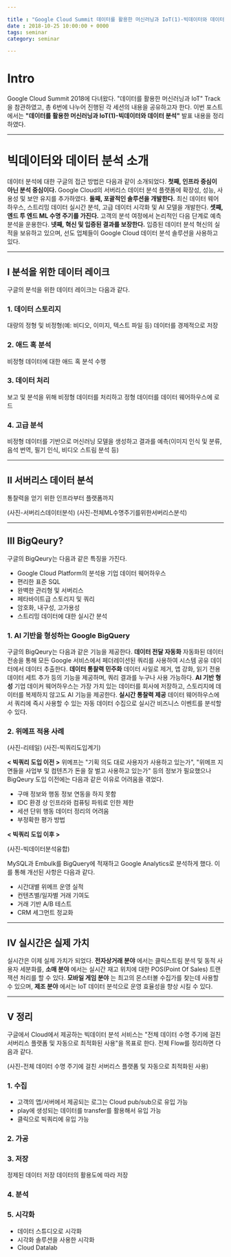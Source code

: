 ```yaml
---

title : "Google Cloud Summit 데이터를 활용한 머신러닝과 IoT(1)-빅데이터와 데이터 분석 소개"
date : 2018-10-25 10:00:00 + 0000
tags: seminar
category: seminar

---
```


# Intro
Google Cloud Summit 2018에 다녀왔다. "데이터를 활용한 머신러닝과 IoT" Track을 참관하였고, 총 6번에 나누어 진행된 각 세션의 내용을 공유하고자 한다. 이번 포스트에서는 **"데이터를 활용한 머신러닝과 IoT(1)-빅데이터와 데이터 분석"** 발표 내용을 정리하였다.

***

# 빅데이터와 데이터 분석 소개
데이터 분석에 대한 구글의 접근 방법은 다음과 같이 소개되었다. **첫째, 인프라 중심이 아닌 분석 중심이다.** Google Cloud의 서버리스 데이터 분석 플랫폼에 확장성, 성능, 사용성 및 보안 유지를 추가하였다. **둘째, 포괄적인 솔루션을 개발한다.** 최신 데이터 웨어하우스, 스트리밍 데이터 실시간 분석, 고급 데이터 시각화 및 AI 모델을 개발한다. **셋째, 엔드 투 엔드 ML 수명 주기를 가진다.** 고객의 분석 여정에서 논리적인 다음 단계로 예측 분석을 운용한다. **넷째, 혁신 및 입증된 결과를 보장한다.** 입증된 데이터 분석 혁신의 실적을 보유하고 있으며, 선도 업체들이 Google Cloud 데이터 분석 솔루션을 사용하고 있다.

***

## Ⅰ 분석을 위한 데이터 레이크
구글의 분석을 위한 데이터 레이크는 다음과 같다.

### 1. 데이터 스토리지
대량의 정형 및 비정형(예: 비디오, 이미지, 텍스트 파일 등) 데이터를 경제적으로 저장

### 2. 애드 혹 분석
비정형 데이터에 대한 애드 혹 분석 수행

### 3. 데이터 처리
보고 및 분석을 위해 비정형 데이터를 처리하고 정형 데이터를 데이터 웨어하우스에 로드

### 4. 고급 분석
비정형 데이터를 기반으로 머신러닝 모델을 생성하고 결과를 예측(이미지 인식 및 분류, 음석 번역, 필기 인식, 비디오 스트림 분석 등)

***

## Ⅱ 서버리스 데이터 분석
통찰력을 얻기 위한 인프라부터 플랫폼까지

(사진-서버리스데이터분석)
(사진-전체ML수명주기를위한서버리스분석)

***

## Ⅲ BigQeury?
구글의 BigQeury는 다음과 같은 특징을 가진다.
- Google Cloud Platform의 분석용 기업 데이터 웨어하우스
- 편리한 표준 SQL
- 완벽한 관리형 및 서버리스
- 페타바이트급 스토리지 및 쿼리
- 암호화, 내구성, 고가용성
- 스트리밍 데이터에 대한 실시간 분석

### 1. AI 기반을 형성하는 Google BigQuery
구글의 BigQeury는 다음과 같은 기능을 제공한다. **데이터 전달 자동화** 자동화된 데이터 전송을 통해 모든 Google 서비스에서 페더레이션된 쿼리를 사용하여 시스템 공유 데이터에서 데이터 추출한다. **데이터 통찰력 민주화** 데이터 사일로 제거, 앱 강화, 읽기 전용 데이터 세트 추가 등의 기능을 제공하며, 쿼리 결과를 누구나 사용 가능하다. **AI 기반 형성** 기업 데이커 웨어하우스는 가장 가치 있는 데이터를 회사에 저장하고, 스토리지에 데이터를 복제하지 않고도 AI 기능을 제공한다. **실시간 통찰력 제공** 데이터 웨어하우스에서 쿼리에 즉시 사용할 수 있는 자동 데이터 수집으로 실시간 비즈니스 이벤트를 분석할 수 있다.

### 2. 위메프 적용 사례

(사진-리테일)
(사진-빅쿼리도입계기)

**< 빅쿼리 도입 이전 >**
위메프는 "기획 의도 대로 사용자가 사용하고 있는가", "위메프 지면들을 사업부 및 컴텐츠가 돈을 잘 벌고 사용하고 있는가" 등의 정보가 필요했으나 BigQeury 도입 이전에는 다음과 같은 이유로 어려움을 겪었다.
- 구매 정보와 행동 정보 연동을 하지 못함
- IDC 환경 상 인프라와 컴퓨팅 파워로 인한 제한
- 세션 단위 행동 데이터 정리의 어려움
- 부정확한 평가 방법


**< 빅쿼리 도입 이후 >**

(사진-빅데이터분석융합)

MySQL과 Embulk를 BigQuery에 적재하고 Google Analytics로 분석하게 했다. 이를 통해 개선된 사항은 다음과 같다.
- 시간대별 위메프 운영 실적
- 컨텐츠별/일자별 거래 기여도
- 거래 기반 A/B 테스트
- CRM 세그먼트 정교화

***

## Ⅳ 실시간은 실제 가치
실시간은 이제 실제 가치가 되었다. **전자상거래 분야** 에서는 클릭스트림 분석 및 동적 사용자 세분화를, **소매 분야** 에서는 실시간 재고 위치에 대한 POS(Point Of Sales) 트랜잭션 처리를 할 수 있다. **모바일 게임 분야** 는 최고의 몬스터볼 수집가를 찾는데 사용할 수 있으며, **제조 분야** 에서는 IoT 데이터 분석으로 운영 효율성을 향상 시킬 수 있다.

***

## Ⅴ 정리
구글에서 Cloud에서 제공하는 빅데이터 분석 서비스는 "전체 데이터 수명 주기에 걸친 서버리스 플랫폼 및 자동으로 최적화된 사용"을 목표로 한다. 전체 Flow를 정리하면 다음과 같다.

(사진-전체 데이터 수명 주기에 걸친 서버리스 플랫폼 및 자동으로 최적화된 사용)

### 1. 수집
- 고객의 앱/서버에서 제공되는 로그는 Cloud pub/sub으로 유입 가능
- play에 생성되는 데이터를 transfer를 활용해서 유입 가능
- 클릭으로 빅쿼리에 유입 가능

### 2. 가공

### 3. 저장
정제된 데이터 저장
데이터의 활용도에 따라 저장

### 4. 분석

### 5. 시각화
- 데이터 스튜디오로 시각화
- 시각화 솔루션을 사용한 시각화
- Cloud Datalab
